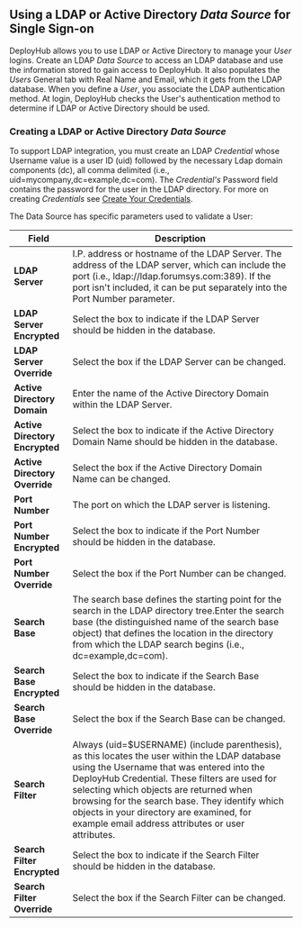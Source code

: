 
## Using a LDAP or Active Directory _Data Source_ for Single Sign-on

DeployHub allows you to use LDAP or Active Directory to manage your _User_ logins.  Create an LDAP _Data Source_ to access an LDAP database and use the information stored to gain access to DeployHub. It also populates the _Users_ General tab with Real Name and Email, which it gets from the LDAP database. When you define a _User_, you associate the LDAP authentication method. At login, DeployHub checks the User's authentication method to determine if LDAP or Active Directory should be used.  

### Creating a LDAP or Active Directory _Data Source_

To support LDAP integration, you must create an LDAP  _Credential_ whose Username value is a user ID (uid) followed by the necessary Ldap domain components (dc), all comma delimited (i.e., uid=mycompany,dc=example,dc=com). The _Credential's_ Password field contains the password for the user in the LDAP directory. For more on creating _Credentials_ see [Create Your Credentials](/userguide/advanced-features/deployments/2-define-your-credentials/).

The Data Source has specific parameters used to validate a User:

| Field                          | Description                                                                                                                                                                                                                        |
|--------------------------------|------------------------------------------------------------------------------------------------------------------------------------------------------------------------------------------------------------------------------------|
| **LDAP Server**                | I.P. address or hostname of the LDAP Server. The address of the LDAP server, which can include the port (i.e., ldap://ldap.forumsys.com:389). If the port isn't included, it can be put separately into the Port Number parameter. |
| **LDAP Server Encrypted**      | Select the box to indicate if the LDAP Server should be hidden in the database.                                                                                                                                                    |
| **LDAP Server Override**       | Select the box if the LDAP Server can be changed.                                                                                                                                                                                  |
| **Active Directory Domain**    | Enter the name of the Active Directory Domain within the LDAP Server.                                                                                                                                                              |
| **Active Directory Encrypted** | Select the box to indicate if the Active Directory Domain Name should be hidden in the database.                                                                                                                                   |
| **Active Directory Override**  | Select the box if the Active Directory Domain Name can be changed.                                                                                                                                                                 |
|**Port Number** | The port on which the LDAP server is listening.
|**Port Number Encrypted** | Select the box to indicate if the Port Number should be hidden in the database.|
|**Port Number Override** |Select the box if the Port Number can be changed.|
|**Search Base** | The search base defines the starting point for the search in the LDAP directory tree.Enter the search base (the distinguished name of the search base object) that defines the location in the directory from which the LDAP search begins (i.e., dc=example,dc=com). |
|**Search Base Encrypted** | Select the box to indicate if the Search Base should be hidden in the database.|
|**Search Base Override** |Select the box if the Search Base can be changed.|
|**Search Filter**| Always (uid=$USERNAME) (include parenthesis), as this locates the user within the LDAP database using the Username that was entered into the DeployHub Credential. These filters are used for selecting which objects are returned when browsing for the search base. They identify which objects in your directory are examined, for example email address attributes or user attributes.|
|**Search Filter Encrypted** | Select the box to indicate if the Search Filter should be hidden in the database.|
|**Search Filter Override** |Select the box if the Search Filter can be changed.|
